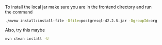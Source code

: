 To install the local jar make sure you are in the frontend directory and run the command

```bash
./mvnw install:install-file -Dfile=postgresql-42.2.8.jar -DgroupId=org.postgresql -DartifactId=postgresql -Dversion=42.2.8 -Dpackaging=jar
```

Also, try this maybe

```bash
mvn clean install -U
```